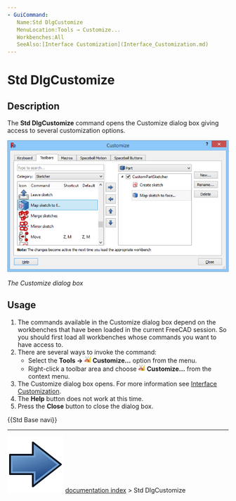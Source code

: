 ```yaml
---
- GuiCommand:
   Name:Std DlgCustomize
   MenuLocation:Tools → Customize...
   Workbenches:All
   SeeAlso:[Interface Customization](Interface_Customization.md)
---
```


# Std DlgCustomize

## Description

The **Std DlgCustomize** command opens the Customize dialog box giving access to several customization options.

 ![](images/Std_DlgCustomize_tab_Toolbars.png ) 



*The Customize dialog box*

## Usage

1.  The commands available in the Customize dialog box depend on the workbenches that have been loaded in the current FreeCAD session. So you should first load all workbenches whose commands you want to have access to.
2.  There are several ways to invoke the command:
    -   Select the **Tools → <img src="images/Std_DlgCustomize.svg" width=16px> Customize...** option from the menu.
    -   Right-click a toolbar area and choose **<img src="images/Std_DlgCustomize.svg" width=16px> Customize...** from the context menu.
3.  The Customize dialog box opens. For more information see [Interface Customization](Interface_Customization#Options.md).
4.  The **Help** button does not work at this time.
5.  Press the **Close** button to close the dialog box.




 {{Std Base navi}}



---
![](images/Button_right.svg) [documentation index](../README.md) > Std DlgCustomize
